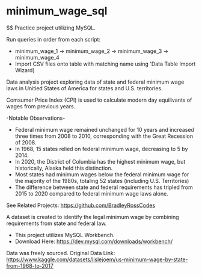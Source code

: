 # minimum_wage_sql
$$ Practice project utilizing MySQL. 

Run queries in order from each script:
 - minimum_wage_1 -> minimum_wage_2 -> minimum_wage_3 -> minimum_wage_4
 - Import CSV files onto table with matching name using 'Data Table Import Wizard)

Data analysis project exploring data of state and federal minimum wage laws in Unitied States of America for states and U.S. territories. 

Comsumer Price Index (CPI) is used to calculate modern day equilivants of wages from previous years.

-Notable Observations-
 - Federal minimum wage remained unchanged for 10 years and increased three times from 2008 to 2010, corresponding with the Great Recession of 2008.
 - In 1968, 15 states relied on federal minimum wage, decreasing to 5 by 2014.
 - In 2020, the District of Columbia has the highest minimum wage, but historically, Alaska held this distinction.
 - Most states had minimum wages below the federal minimum wage for the majority of the 1980s, totaling 52 states (including U.S. Territories)
 - The difference between state and federal requirements has tripled from 2015 to 2020 compared to federal minimum wage laws alone.

See Related Projects: https://github.com/BradleyRossCodes

A dataset is created to identify the legal minimum wage by combining requirements from state and federal law.  

* This project utilizes MySQL Workbench.
* Download Here: https://dev.mysql.com/downloads/workbench/

Data was freely sourced. 
Original Data Link: https://www.kaggle.com/datasets/lislejoem/us-minimum-wage-by-state-from-1968-to-2017
